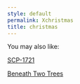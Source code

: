 ```yaml
---
style: default
permalink: Xchristmas
title: christmas
---
```

You may also like:

[SCP-1721](http://scp-wiki.net/scp-1721)

[Beneath Two Trees](http://scp-wiki.net/beneath-two-trees)
